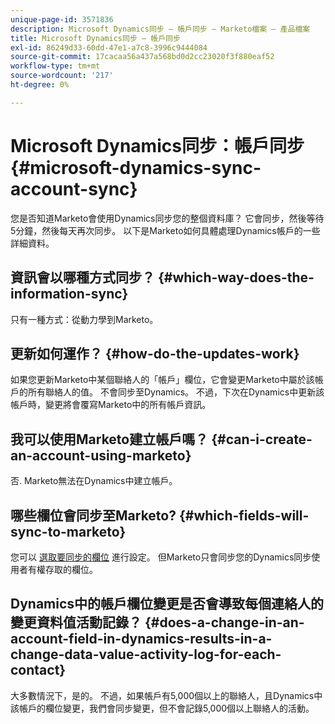 ```yaml
---
unique-page-id: 3571836
description: Microsoft Dynamics同步 — 帳戶同步 — Marketo檔案 — 產品檔案
title: Microsoft Dynamics同步 — 帳戶同步
exl-id: 86249d33-60dd-47e1-a7c8-3996c9444084
source-git-commit: 17cacaa56a437a568bd0d2cc23020f3f880eaf52
workflow-type: tm+mt
source-wordcount: '217'
ht-degree: 0%

---
```


# Microsoft Dynamics同步：帳戶同步 {#microsoft-dynamics-sync-account-sync}

您是否知道Marketo會使用Dynamics同步您的整個資料庫？ 它會同步，然後等待5分鐘，然後每天再次同步。 以下是Marketo如何具體處理Dynamics帳戶的一些詳細資料。

## 資訊會以哪種方式同步？ {#which-way-does-the-information-sync}

只有一種方式：從動力學到Marketo。

## 更新如何運作？ {#how-do-the-updates-work}

如果您更新Marketo中某個聯絡人的「帳戶」欄位，它會變更Marketo中屬於該帳戶的所有聯絡人的值。 不會同步至Dynamics。 不過，下次在Dynamics中更新該帳戶時，變更將會覆寫Marketo中的所有帳戶資訊。

## 我可以使用Marketo建立帳戶嗎？ {#can-i-create-an-account-using-marketo}

否. Marketo無法在Dynamics中建立帳戶。

## 哪些欄位會同步至Marketo? {#which-fields-will-sync-to-marketo}

您可以 [選取要同步的欄位](/help/marketo/product-docs/crm-sync/microsoft-dynamics-sync/sync-setup/microsoft-dynamics-365-with-ropc-connection/step-4-of-4-connect.md#select-fields-to-sync) 進行設定。 但Marketo只會同步您的Dynamics同步使用者有權存取的欄位。

## Dynamics中的帳戶欄位變更是否會導致每個連絡人的變更資料值活動記錄？  {#does-a-change-in-an-account-field-in-dynamics-results-in-a-change-data-value-activity-log-for-each-contact}

大多數情況下，是的。 不過，如果帳戶有5,000個以上的聯絡人，且Dynamics中該帳戶的欄位變更，我們會同步變更，但不會記錄5,000個以上聯絡人的活動。
